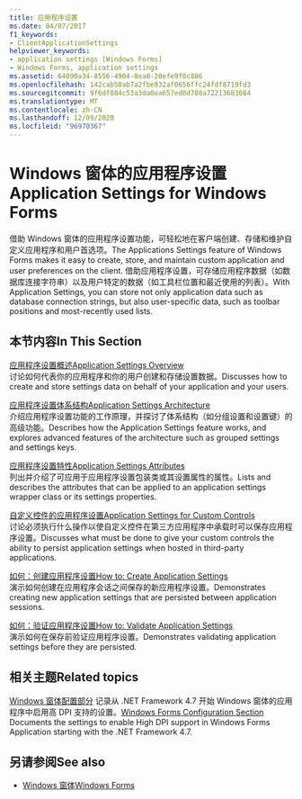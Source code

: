 ```yaml
---
title: 应用程序设置
ms.date: 04/07/2017
f1_keywords:
- ClientApplicationSettings
helpviewer_keywords:
- application settings [Windows Forms]
- Windows Forms, application settings
ms.assetid: 64090a34-8556-4904-8ea0-20efe9f8c886
ms.openlocfilehash: 142cab50ab7a2fbe832af0656ffc24fdf8719fd3
ms.sourcegitcommit: 9f6df084c53a3da0ea657ed0d708a72213683084
ms.translationtype: MT
ms.contentlocale: zh-CN
ms.lasthandoff: 12/09/2020
ms.locfileid: "96970367"
---
```

# <a name="application-settings-for-windows-forms"></a><span data-ttu-id="52cd5-102">Windows 窗体的应用程序设置</span><span class="sxs-lookup"><span data-stu-id="52cd5-102">Application Settings for Windows Forms</span></span>

<span data-ttu-id="52cd5-103">借助 Windows 窗体的应用程序设置功能，可轻松地在客户端创建、存储和维护自定义应用程序和用户首选项。</span><span class="sxs-lookup"><span data-stu-id="52cd5-103">The Applications Settings feature of Windows Forms makes it easy to create, store, and maintain custom application and user preferences on the client.</span></span> <span data-ttu-id="52cd5-104">借助应用程序设置，可存储应用程序数据（如数据库连接字符串）以及用户特定的数据（如工具栏位置和最近使用的列表）。</span><span class="sxs-lookup"><span data-stu-id="52cd5-104">With Application Settings, you can store not only application data such as database connection strings, but also user-specific data, such as toolbar positions and most-recently used lists.</span></span>  
  
## <a name="in-this-section"></a><span data-ttu-id="52cd5-105">本节内容</span><span class="sxs-lookup"><span data-stu-id="52cd5-105">In This Section</span></span>  

 [<span data-ttu-id="52cd5-106">应用程序设置概述</span><span class="sxs-lookup"><span data-stu-id="52cd5-106">Application Settings Overview</span></span>](application-settings-overview.md)  
 <span data-ttu-id="52cd5-107">讨论如何代表你的应用程序和你的用户创建和存储设置数据。</span><span class="sxs-lookup"><span data-stu-id="52cd5-107">Discusses how to create and store settings data on behalf of your application and your users.</span></span>  
  
 [<span data-ttu-id="52cd5-108">应用程序设置体系结构</span><span class="sxs-lookup"><span data-stu-id="52cd5-108">Application Settings Architecture</span></span>](application-settings-architecture.md)  
 <span data-ttu-id="52cd5-109">介绍应用程序设置功能的工作原理，并探讨了体系结构（如分组设置和设置键）的高级功能。</span><span class="sxs-lookup"><span data-stu-id="52cd5-109">Describes how the Application Settings feature works, and explores advanced features of the architecture such as grouped settings and settings keys.</span></span>  
  
 [<span data-ttu-id="52cd5-110">应用程序设置特性</span><span class="sxs-lookup"><span data-stu-id="52cd5-110">Application Settings Attributes</span></span>](application-settings-attributes.md)  
 <span data-ttu-id="52cd5-111">列出并介绍了可应用于应用程序设置包装类或其设置属性的属性。</span><span class="sxs-lookup"><span data-stu-id="52cd5-111">Lists and describes the attributes that can be applied to an application settings wrapper class or its settings properties.</span></span>  
  
 [<span data-ttu-id="52cd5-112">自定义控件的应用程序设置</span><span class="sxs-lookup"><span data-stu-id="52cd5-112">Application Settings for Custom Controls</span></span>](application-settings-for-custom-controls.md)  
 <span data-ttu-id="52cd5-113">讨论必须执行什么操作以使自定义控件在第三方应用程序中承载时可以保存应用程序设置。</span><span class="sxs-lookup"><span data-stu-id="52cd5-113">Discusses what must be done to give your custom controls the ability to persist application settings when hosted in third-party applications.</span></span>  
  
 [<span data-ttu-id="52cd5-114">如何：创建应用程序设置</span><span class="sxs-lookup"><span data-stu-id="52cd5-114">How to: Create Application Settings</span></span>](how-to-create-application-settings.md)  
 <span data-ttu-id="52cd5-115">演示如何创建在应用程序会话之间保存的新应用程序设置。</span><span class="sxs-lookup"><span data-stu-id="52cd5-115">Demonstrates creating new application settings that are persisted between application sessions.</span></span>  
  
 [<span data-ttu-id="52cd5-116">如何：验证应用程序设置</span><span class="sxs-lookup"><span data-stu-id="52cd5-116">How to: Validate Application Settings</span></span>](how-to-validate-application-settings.md)  
 <span data-ttu-id="52cd5-117">演示如何在保存前验证应用程序设置。</span><span class="sxs-lookup"><span data-stu-id="52cd5-117">Demonstrates validating application settings before they are persisted.</span></span>  
  
## <a name="related-topics"></a><span data-ttu-id="52cd5-118">相关主题</span><span class="sxs-lookup"><span data-stu-id="52cd5-118">Related topics</span></span>

<span data-ttu-id="52cd5-119">[Windows 窗体配置部分](/dotnet/framework/configure-apps/file-schema/winforms/index) 记录从 .NET Framework 4.7 开始 Windows 窗体的应用程序中启用高 DPI 支持的设置。</span><span class="sxs-lookup"><span data-stu-id="52cd5-119">[Windows Forms Configuration Section](/dotnet/framework/configure-apps/file-schema/winforms/index) Documents the settings to enable High DPI support in Windows Forms Application starting with the .NET Framework 4.7.</span></span>

## <a name="see-also"></a><span data-ttu-id="52cd5-120">另请参阅</span><span class="sxs-lookup"><span data-stu-id="52cd5-120">See also</span></span>

- [<span data-ttu-id="52cd5-121">Windows 窗体</span><span class="sxs-lookup"><span data-stu-id="52cd5-121">Windows Forms</span></span>](../index.yml)
